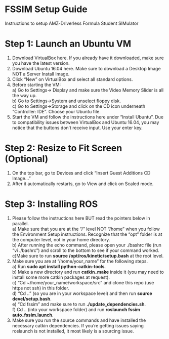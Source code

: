# FSSIM Setup Guide
Instructions to setup AMZ-Driverless Formula Student SIMulator

# Step 1: Launch an Ubuntu VM
1. Download VirtualBox here. If you already have it downloaded, make sure you have the latest version.
2. Download Ubuntu 16.04 here. Make sure to download a Desktop Image NOT a Server Install Image.
3. Click “New” on VirtualBox and select all standard options.
4. Before starting the VM:     
    a) Go to Settings-> Display and make sure the Video Memory Slider is all the way up.    
    b) Go to Settings->System and unselect floppy disk.  
    c) Go to Settings->Storage and click on the CD icon underneath “Controller: IDE”. Choose your Ubuntu file.   
5. Start the VM and follow the instructions here under “Install Ubuntu”. Due to compatibility issues between VirtualBox and Ubuntu 16.04, you may notice that the buttons don’t receive input. Use your enter key.   

# Step 2: Resize to Fit Screen (Optional)
1. On the top bar, go to Devices and click “Insert Guest Additions CD Image…”
2. After it automatically restarts, go to View and click on Scaled mode.

# Step 3: Installing ROS
1. Please follow the instructions here BUT read the pointers below in parallel.     
    a) Make sure that you are at the “/” level NOT “/home” when you follow the Environment Setup instructions. Recognize that the “opt” folder is at the computer level, not in your home directory.    
    b) After running the echo command, please open your ./bashrc file (run “vi ./bashrc”) and scroll to the bottom to see if your command worked.   
    c)Make sure to run **source /opt/ros/kinetic/setup.bash** at the root level.    
2. Make sure you are at “/home/your_name” for the following steps.   
    a) Run **sudo apt install python-catkin-tools**.  
    b) Make a new directory and run **catkin_make** inside it (you may need to install some more catkin packages at request).    
    c) “Cd ~/home/your_name/workspace/src” and clone this repo (use https not ssh) in this folder.   
    d) “Cd ..” (so you are in your workspace level) and then run **source devel/setup.bash**.   
    e) “Cd fssim” and make sure to run **./update_dependencies.sh**.    
    f) Cd .. (into your workspace folder) and run **roslaunch fssim auto_fssim.launch**.    
3. Make sure you run the source commands and have installed the necessary catkin dependencies. If you’re getting issues saying roslaunch is not installed, it most likely is a sourcing issue.    

